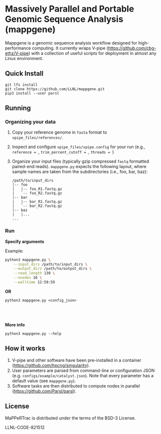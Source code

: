 # Massively Parallel and Portable Genomic Sequence Analysis (mappgene)

Mappgene is a genomic sequence analysis workflow designed for high-performance computing. It currently wraps V-pipe (https://github.com/cbg-ethz/V-pipe) with a collection of useful scripts for deployment in almost any Linux environment. 

## Quick Install

```
git lfs install
git clone https://github.com/LLNL/mappgene.git
pip3 install --user parsl
```

## Running

### Organizing your data

1. Copy your reference genome in `fasta` format to `vpipe_files/references/`.
2. Inspect and configure `vpipe_files/vpipe.config` for your run (e.g.,
   `reference = `, `trim_percent_cutoff = `, `threads = `)
3. Organize your input files (typically gzip compressed `fastq` formatted
   paired-end reads). `mappgene.py` expects the following layout, where sample
   names are taken from the subdirectories (i.e., foo, bar, baz):

    ```
    /path/to/input_dirs
    |-- foo
    |   |-- foo_R1.fastq.gz
    |   `-- foo_R2.fastq.gz
    |-- bar
    |   |-- bar_R1.fastq.gz
    |   `-- bar_R2.fastq.gz
    |-- baz
    |   |...
    ...
    ```

### Run

<b>Specify arguments</b>

Example:

```bash
python3 mappgene.py \
    --input_dirs /path/to/input_dirs \
    --output_dirs /path/to/output_dirs \
    --read_length 130 \
    --nnodes 16 \
    --walltime 12:59:59
```

**OR**

`python3 mappgene.py <config_json>`
<br></br><br></br>

<b>More info</b>

`python3 mappgene.py --help`

## How it works

1. V-pipe and other software have been pre-installed in a container (https://github.com/hpcng/singularity).
2. User parameters are parsed from command-line or configuration JSON (e.g. `configs/example/catalyst.json`). Note that every parameter has a default value (see `mappgene.py`).
3. Software tasks are then distributed to compute nodes in parallel (https://github.com/Parsl/parsl).

## License

MaPPeRTrac is distributed under the terms of the BSD-3 License.

LLNL-CODE-821512
